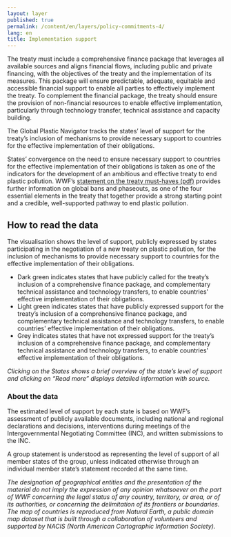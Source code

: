 ```yaml
---
layout: layer
published: true
permalink: /content/en/layers/policy-commitments-4/
lang: en
title: Implementation support
---
```


The treaty must include a comprehensive finance package that leverages all available sources and aligns financial flows, including public and private financing, with the objectives of the treaty and the implementation of its measures. This package will ensure predictable, adequate, equitable and accessible financial support to enable all parties to effectively implement the treaty. To complement the financial package, the treaty should ensure the provision of non-financial resources to enable effective implementation, particularly through technology transfer, technical assistance and capacity building.

The Global Plastic Navigator tracks the states’ level of support for the treaty’s inclusion of mechanisms to provide necessary support to countries for the effective implementation of their obligations.

States’ convergence on the need to ensure necessary support to countries for the effective implementation of their obligations is taken as one of the indicators for the development of an ambitious and effective treaty to end plastic pollution. WWF’s [statement on the treaty must-haves (pdf)](https://wwfint.awsassets.panda.org/downloads/a-global-treaty-to-end-plastic-pollution-must-haves.pdf) provides further information on global bans and phaseouts, as one of the four essential elements in the treaty that together provide a strong starting point and a credible, well-supported pathway to end plastic pollution.


## How to read the data

The visualisation shows the level of support, publicly expressed by states participating in the negotiation of a new treaty on plastic pollution, for the inclusion of mechanisms to provide necessary support to countries for the effective implementation of their obligations.

* Dark green indicates states that have publicly called for the treaty’s inclusion of a comprehensive finance package, and complementary technical assistance and technology transfers, to enable countries' effective implementation of their obligations.
* Light green indicates states that have publicly expressed support for the treaty’s inclusion of a comprehensive finance package, and complementary technical assistance and technology transfers, to enable countries' effective implementation of their obligations.
* Grey indicates states that have not expressed support for the treaty’s inclusion of a comprehensive finance package, and complementary technical assistance and technology transfers, to enable countries' effective implementation of their obligations.

_Clicking on the States shows a brief overview of the state’s level of support and clicking on “Read more” displays detailed information with source._

### About the data

The estimated level of support by each state is based on WWF’s assessment of publicly available documents, including national and regional declarations and decisions, interventions during meetings of the Intergovernmental Negotiating Committee (INC), and written submissions to the INC.

A group statement is understood as representing the level of support of all member states of the group, unless indicated otherwise through an individual member state’s statement recorded at the same time.

_The designation of geographical entities and the presentation of the material do not imply the expression of any opinion whatsoever on the part of WWF concerning the legal status of any country, territory, or area, or of its authorities, or concerning the delimitation of its frontiers or boundaries. The map of countries is reproduced from Natural Earth, a public domain map dataset that is built through a collaboration of volunteers and supported by NACIS (North American Cartographic Information Society)._
